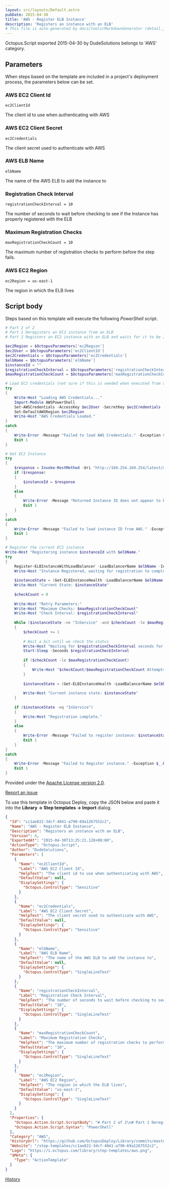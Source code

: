 ```yaml
---
layout: src/layouts/Default.astro
pubDate: 2015-04-30
title: 'AWS - Register ELB Instance'
description: 'Registers an instance with an ELB'
# This file is auto-generated by docs/tools/MarkdownGenerator (detail.js)
---
```


Octopus.Script exported 2015-04-30 by DudeSolutions belongs to 'AWS' category.

## Parameters

When steps based on the template are included in a project's deployment process, the parameters below can be set.


<div class="param">

### AWS EC2 Client Id

`ec2ClientId`

The client id to use when authenticating with AWS

</div>
        
<div class="param">

### AWS EC2 Client Secret

`ec2Credentials`

The client secret used to authenticate with AWS

</div>
        
<div class="param">

### AWS ELB Name

`elbName`

The name of the AWS ELB to add the instance to

</div>
        
<div class="param">

### Registration Check Interval

`registrationCheckInterval = 10`

The number of seconds to wait before checking to see if the Instance has properly registered with the ELB

</div>
        
<div class="param">

### Maximum Registration Checks

`maxRegistrationCheckCount = 10`

The maximum number of registration checks to perform before the step fails.

</div>
        
<div class="param">

### AWS EC2 Region

`ec2Region = us-east-1`

The region in which the ELB lives

</div>
        

## Script body

Steps based on this template will execute the following *PowerShell* script.

```PowerShell
# Part 2 of 2
# Part 1 Deregisters an EC2 instance from an ELB
# Part 2 Registers an EC2 instance with an ELB and waits for it to be InService

$ec2Region = $OctopusParameters['ec2Region']
$ec2User = $OctopusParameters['ec2ClientId']
$ec2Credentials = $OctopusParameters['ec2Credentials']
$elbName = $OctopusParameters['elbName']
$instanceId = ""
$registrationCheckInterval = $OctopusParameters['registrationCheckInterval']
$maxRegistrationCheckCount = $OctopusParameters['maxRegistrationCheckCount']

# Load EC2 credentials (not sure if this is needed when executed from an EC2 box)
try
{
	Write-Host "Loading AWS Credentials..."
	Import-Module AWSPowerShell
	Set-AWSCredentials -AccessKey $ec2User -SecretKey $ec2Credentials
	Set-DefaultAWSRegion $ec2Region
	Write-Host "AWS Credentials Loaded."
}
catch
{
	Write-Error -Message "Failed to load AWS Credentials." -Exception $_.Exception
	Exit 1
}

# Get EC2 Instance
try
{
	$response = Invoke-RestMethod -Uri "http://169.254.169.254/latest/meta-data/instance-id" -Method Get
	if ($response)
	{
		$instanceId = $response
	}
	else
	{
		Write-Error -Message "Returned Instance ID does not appear to be valid"
		Exit 1
	}
}
catch
{
	Write-Error -Message "Failed to load instance ID from AWS." -Exception $_.Exception
	Exit 1
}

# Register the current EC2 instance
Write-Host "Registering instance $instanceId with $elbName."
try
{
	Register-ELBInstanceWithLoadBalancer -LoadBalancerName $elbName -Instance $instanceId
	Write-Host "Instance Registered, waiting for registration to complete."
	
	$instanceState = (Get-ELBInstanceHealth -LoadBalancerName $elbName -Instance $instanceId).State
	Write-Host "Current State: $instanceState"
	
	$checkCount = 0
	
	Write-Host "Retry Parameters:"
	Write-Host "Maximum Checks: $maxRegistrationCheckCount"
	Write-Host "Check Interval: $registrationCheckInterval"
	
	While ($instanceState -ne "InService" -and $checkCount -le $maxRegistrationCheckCount)
	{	
		$checkCount += 1
		
		# Wait a bit until we check the status
		Write-Host "Waiting for $registrationCheckInterval seconds for instance to register"
		Start-Sleep -Seconds $registrationCheckInterval
		
		if ($checkCount -le $maxRegistrationCheckCount)
		{
			Write-Host "$checkCount/$maxRegistrationCheckCount Attempts"
		}
		
		$instanceState = (Get-ELBInstanceHealth -LoadBalancerName $elbName -Instance $instanceId).State
		
		Write-Host "Current instance state: $instanceState"
	}
	
	if ($instanceState -eq "InService")
	{
		Write-Host "Registration complete."
	}
	else
	{
		Write-Error -Message "Failed to register instance: $instanceState"
		Exit 1
	}
}
catch
{
	Write-Error -Message "Failed to Register instance." -Exception $_.Exception
	Exit 1
}
```

Provided under the [Apache License version 2.0](https://github.com/OctopusDeploy/Library/blob/master/LICENSE.txt).

[Report an issue](https://github.com/OctopusDeploy/Library/issues/new?assignees=&labels=&projects=&template=bug-report.yml&title=Issue%20with%20AWS%20-%20Register%20ELB%20Instance&step-template=AWS%20-%20Register%20ELB%20Instance)

<div class="get-json">

To use this template in Octopus Deploy, copy the JSON below and paste it into the **Library → Step templates → Import** dialog.

```json
{
  "Id": "cc1ae822-3dcf-4041-a790-69a1267552c2",
  "Name": "AWS - Register ELB Instance",
  "Description": "Registers an instance with an ELB",
  "Version": 4,
  "ExportedAt": "2015-04-30T13:25:21.128+00:00",
  "ActionType": "Octopus.Script",
  "Author": "DudeSolutions",
  "Parameters": [
    {
      "Name": "ec2ClientId",
      "Label": "AWS EC2 Client Id",
      "HelpText": "The client id to use when authenticating with AWS",
      "DefaultValue": null,
      "DisplaySettings": {
        "Octopus.ControlType": "Sensitive"
      }
    },
    {
      "Name": "ec2Credentials",
      "Label": "AWS EC2 Client Secret",
      "HelpText": "The client secret used to authenticate with AWS",
      "DefaultValue": null,
      "DisplaySettings": {
        "Octopus.ControlType": "Sensitive"
      }
    },
    {
      "Name": "elbName",
      "Label": "AWS ELB Name",
      "HelpText": "The name of the AWS ELB to add the instance to",
      "DefaultValue": null,
      "DisplaySettings": {
        "Octopus.ControlType": "SingleLineText"
      }
    },
    {
      "Name": "registrationCheckInterval",
      "Label": "Registration Check Interval",
      "HelpText": "The number of seconds to wait before checking to see if the Instance has properly registered with the ELB",
      "DefaultValue": "10",
      "DisplaySettings": {
        "Octopus.ControlType": "SingleLineText"
      }
    },
    {
      "Name": "maxRegistrationCheckCount",
      "Label": "Maximum Registration Checks",
      "HelpText": "The maximum number of registration checks to perform before the step fails.",
      "DefaultValue": "10",
      "DisplaySettings": {
        "Octopus.ControlType": "SingleLineText"
      }
    },
    {
      "Name": "ec2Region",
      "Label": "AWS EC2 Region",
      "HelpText": "The region in which the ELB lives",
      "DefaultValue": "us-east-1",
      "DisplaySettings": {
        "Octopus.ControlType": "SingleLineText"
      }
    }
  ],
  "Properties": {
    "Octopus.Action.Script.ScriptBody": "# Part 2 of 2\n# Part 1 Deregisters an EC2 instance from an ELB\n# Part 2 Registers an EC2 instance with an ELB and waits for it to be InService\n\n$ec2Region = $OctopusParameters['ec2Region']\n$ec2User = $OctopusParameters['ec2ClientId']\n$ec2Credentials = $OctopusParameters['ec2Credentials']\n$elbName = $OctopusParameters['elbName']\n$instanceId = \"\"\n$registrationCheckInterval = $OctopusParameters['registrationCheckInterval']\n$maxRegistrationCheckCount = $OctopusParameters['maxRegistrationCheckCount']\n\n# Load EC2 credentials (not sure if this is needed when executed from an EC2 box)\ntry\n{\n\tWrite-Host \"Loading AWS Credentials...\"\n\tImport-Module AWSPowerShell\n\tSet-AWSCredentials -AccessKey $ec2User -SecretKey $ec2Credentials\n\tSet-DefaultAWSRegion $ec2Region\n\tWrite-Host \"AWS Credentials Loaded.\"\n}\ncatch\n{\n\tWrite-Error -Message \"Failed to load AWS Credentials.\" -Exception $_.Exception\n\tExit 1\n}\n\n# Get EC2 Instance\ntry\n{\n\t$response = Invoke-RestMethod -Uri \"http://169.254.169.254/latest/meta-data/instance-id\" -Method Get\n\tif ($response)\n\t{\n\t\t$instanceId = $response\n\t}\n\telse\n\t{\n\t\tWrite-Error -Message \"Returned Instance ID does not appear to be valid\"\n\t\tExit 1\n\t}\n}\ncatch\n{\n\tWrite-Error -Message \"Failed to load instance ID from AWS.\" -Exception $_.Exception\n\tExit 1\n}\n\n# Register the current EC2 instance\nWrite-Host \"Registering instance $instanceId with $elbName.\"\ntry\n{\n\tRegister-ELBInstanceWithLoadBalancer -LoadBalancerName $elbName -Instance $instanceId\n\tWrite-Host \"Instance Registered, waiting for registration to complete.\"\n\t\n\t$instanceState = (Get-ELBInstanceHealth -LoadBalancerName $elbName -Instance $instanceId).State\n\tWrite-Host \"Current State: $instanceState\"\n\t\n\t$checkCount = 0\n\t\n\tWrite-Host \"Retry Parameters:\"\n\tWrite-Host \"Maximum Checks: $maxRegistrationCheckCount\"\n\tWrite-Host \"Check Interval: $registrationCheckInterval\"\n\t\n\tWhile ($instanceState -ne \"InService\" -and $checkCount -le $maxRegistrationCheckCount)\n\t{\t\n\t\t$checkCount += 1\n\t\t\n\t\t# Wait a bit until we check the status\n\t\tWrite-Host \"Waiting for $registrationCheckInterval seconds for instance to register\"\n\t\tStart-Sleep -Seconds $registrationCheckInterval\n\t\t\n\t\tif ($checkCount -le $maxRegistrationCheckCount)\n\t\t{\n\t\t\tWrite-Host \"$checkCount/$maxRegistrationCheckCount Attempts\"\n\t\t}\n\t\t\n\t\t$instanceState = (Get-ELBInstanceHealth -LoadBalancerName $elbName -Instance $instanceId).State\n\t\t\n\t\tWrite-Host \"Current instance state: $instanceState\"\n\t}\n\t\n\tif ($instanceState -eq \"InService\")\n\t{\n\t\tWrite-Host \"Registration complete.\"\n\t}\n\telse\n\t{\n\t\tWrite-Error -Message \"Failed to register instance: $instanceState\"\n\t\tExit 1\n\t}\n}\ncatch\n{\n\tWrite-Error -Message \"Failed to Register instance.\" -Exception $_.Exception\n\tExit 1\n}",
    "Octopus.Action.Script.Syntax": "PowerShell"
  },
  "Category": "AWS",
  "HistoryUrl": "https://github.com/OctopusDeploy/Library/commits/master/step-templates//opt/buildagent/work/75443764cd38076d/step-templates/aws-register-elb-instance.json",
  "Website": "/step-templates/cc1ae822-3dcf-4041-a790-69a1267552c2",
  "Logo": "https://i.octopus.com/library/step-templates/aws.png",
  "$Meta": {
    "Type": "ActionTemplate"
  }
}
```

[History](https://github.com/OctopusDeploy/Library/commits/master/step-templates/https://github.com/OctopusDeploy/Library/commits/master/step-templates//opt/buildagent/work/75443764cd38076d/step-templates/aws-register-elb-instance.json)

</div>
